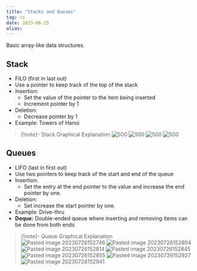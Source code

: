 ```yaml
---
title: "Stacks and Queues"
tag: cs
date: 2023-06-25
alias:
---
```


Basic array-like data structures.

## Stack
- FILO (first in last out)
- Use a pointer to keep track of the top of the stack
- Insertion:
	- Set the value of the pointer to the item being inserted
	- Increment pointer by 1
- Deletion:
	- Decrease pointer by 1
- Example: Towers of Hanoi

>[!note]- Stack Graphical Explanation
>![500](CS/attachments/Pasted%20image%2020230726151912.png)
>![500](CS/attachments/Pasted%20image%2020230726152014.png)
>![500](CS/attachments/Pasted%20image%2020230726152027.png)
>![500](CS/attachments/Pasted%20image%2020230726152042.png)


## Queues
- LIFO (last in first out)
- Use two pointers to keep track of the start and end of the queue
- Insertion:
	- Set the entry at the end pointer to the value and increase the end pointer by one.
- Deletion:
	- Set increase the start pointer by one.
- Example: Drive-thru
- **Deque:** Double-ended queue where inserting and removing items can be done from both ends

>[!note]- Queue Graphical Explanation
>![Pasted image 20230726152746](CS/attachments/Pasted%20image%2020230726152746.png)
>![Pasted image 20230726152804](CS/attachments/Pasted%20image%2020230726152804.png)
>![Pasted image 20230726152814](CS/attachments/Pasted%20image%2020230726152814.png)
>![Pasted image 20230726152845](CS/attachments/Pasted%20image%2020230726152845.png)
>![Pasted image 20230726152855](CS/attachments/Pasted%20image%2020230726152855.png)
>![Pasted image 20230726152927](CS/attachments/Pasted%20image%2020230726152927.png)
>![Pasted image 20230726152941](CS/attachments/Pasted%20image%2020230726152941.png)
